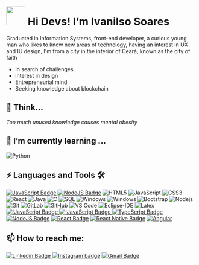 

# <img src="https://github.com/TheDudeThatCode/TheDudeThatCode/blob/master/Assets/Developer.gif" width="50px"> Hi Devs! I’m Ivanilso Soares


Graduated in Information Systems, front-end developer, a curious young man who likes to know new areas of technology, having an interest in UX and IU design, I'm from a city in the interior of Ceará, known as the city of faith

 -   In search of challenges
 -   interest in design
 -   Entrepreneurial mind
 -   Seeking knowledge about blockchain

## 

## 🤔   Think...
*Too much unused knowledge causes mental obesity*
<!--
<p><img src="https://github-readme-stats.vercel.app/api/top-langs/?username=ivanilsonsoares&langs_count=10&theme=tokyonight&layout=compact" alt="ivanilso :: Top Langs" /></p>
-->
##
<!-- <img src="https://github-readme-stats.vercel.app/api?username=ivanilsonsoares&show_icons=true&title_color=2c3e5&text_color=2c3e5&icon_color=2c3e5&bg_color=00&cache_seconds=1300"> -->

## 🌱 I’m currently learning ...
![Python](https://img.shields.io/badge/-Python-000000?style=flat&logo=python)

## ⚡ Languages and Tools 🛠

[![JavaScript Badge](https://img.shields.io/badge/-JavaScript-yellow?style=flat-square&logo=JavaScript&logoColor=white&link=https://www.w3schools.com/js/default.asp)](https://www.w3schools.com/js/default.asp)
[![NodeJS Badge](https://img.shields.io/badge/-Node.js-026e00?style=flat-square&logo=NodeJS&logoColor=white&link=https://nodejs.org/en/)](https://nodejs.org/en/)
![HTML5](https://img.shields.io/badge/-HTML5-000000?style=flat&logo=html5)
![JavaScript](https://img.shields.io/badge/-JavaScript-000000?style=flat&logo=javascript)
![CSS3](https://img.shields.io/badge/-CSS3-000000?style=flat&logo=css3)
![React](https://img.shields.io/badge/-React-61DAFB?style=flat-square&logo=react&logoColor=ffffff)
![Java](https://img.shields.io/badge/-Java-000000?style=flat&logo=java)
![C](https://img.shields.io/badge/-C-000000?style=flat&logo=c)
![SQL](https://img.shields.io/badge/-SQL-000000?style=flat&logo=postgresql)
![Windows](http://img.shields.io/badge/-Windows-0078D6?style=flat-square&logo=windows&logoColor=ffffff)
![Windows](http://img.shields.io/badge/-Lunix-000?style=flat-square&logo=linux&logoColor=ffffff)
![Bootstrap](https://img.shields.io/badge/-Bootstrap-563D7C?style=flat-square&logo=Bootstrap)
![Nodejs](https://img.shields.io/badge/-Nodejs-339933?style=flat-square&logo=Node.js&logoColor=ffffff)
![Git](https://img.shields.io/badge/-Git-%23F05032?style=flat-square&logo=git&logoColor=%23ffffff)
![GitLab](https://img.shields.io/badge/-GitLab-FCA121?style=flat-square&logo=gitlab)
![GitHub](https://img.shields.io/badge/-GitHub-181717?style=flat-square&logo=github)
![VS Code](http://img.shields.io/badge/-VS%20Code-007ACC?style=flat-square&logo=visual-studio-code&logoColor=ffffff)
![Eclipse-IDE](http://img.shields.io/badge/-Eclipse-2C2255?style=flat-square&logo=eclipse&logoColor=ffffff)
![Latex](http://img.shields.io/badge/-Latex-blue?style=flat-square&logo=latex&logoColor=ffff)
[![!JavaScript Badge](https://img.shields.io/badge/-JavaScript-yellow?style=flat-square&logo=JavaScript&logoColor=white&link=https://www.w3schools.com/js/default.asp)    ](https://www.w3schools.com/js/default.asp)
[![!JavaScript Badge](https://img.shields.io/badge/-WordPress-blue?style=flat-square&logo=WordPress&logoColor=white&link=https://www.w3schools.com/js/default.asp)    ](https://www.w3schools.com/js/default.asp)
[![TypeScript Badge](https://img.shields.io/badge/-TypeScript-294E80?style=flat-square&logo=TypeScript&logoColor=white&link=https://www.typescriptlang.org/)](https://www.typescriptlang.org/)
[![NodeJS Badge](https://img.shields.io/badge/-Node.js-026e00?style=flat-square&logo=NodeJS&logoColor=white&link=https://nodejs.org/en/)](https://nodejs.org/en/)
[![React Badge](https://img.shields.io/badge/-React-61DAFB?style=flat-square&logo=react&logoColor=white&link=https://pt-br.reactjs.org/)](https://pt-br.reactjs.org/)
[![React Native Badge](https://img.shields.io/badge/-React%20Native-5667F9?style=flat-square&logo=react&logoColor=white&link=https://reactnative.dev/)](https://reactnative.dev/)
[![Angular](https://img.shields.io/badge/-angular-rgb(217%2020%2020)?style=flat-square&logo=angular&logoColor=white&link=https://angular.io/)](https://angular.io/)


## 📫 How to reach me:

[![Linkedin Badge](https://img.shields.io/badge/-LinkedIn-blue?style=flat-square&logo=Linkedin&logoColor=white&link=https://www.linkedin.com/in/ivanilson-s-a169aa119/)](https://www.linkedin.com/in/ivanilson-s-a169aa119/)[
![Instagram badge](https://img.shields.io/badge/-Instagram-dc5273?style=flat-square&logo=Instagram&logoColor=white&link=https://www.instagram.com/ivanilson_._soares/)](https://www.instagram.com/ivanilson_._soares/)
[![Gmail Badge](https://img.shields.io/badge/-Gmail-red?style=flat-square&logo=gmail&logoColor=white)](mailto:ivanilson.soares.is@gmail.com)


<!--
**ivanilsonsoares/ivanilsonsoares** is a ✨ _special_ ✨ repository because its `README.md` (this file) appears on your GitHub profile.

Here are some ideas to get you started:

- 🔭 I’m currently working on ...
- 🌱 I’m currently learning ...
- 👯 I’m looking to collaborate on ...
- 🤔 I’m looking for help with ...
- 💬 Ask me about ...
- 📫 How to reach me: ...
- 😄 Pronouns: ...
- ⚡ Fun fact: ...
-->
